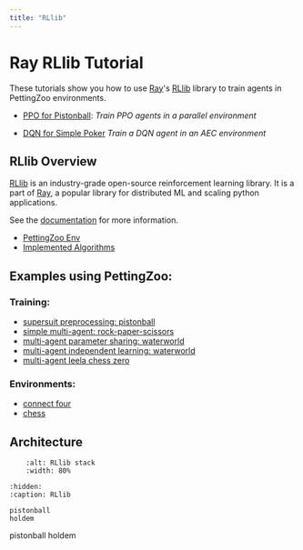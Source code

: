 ```yaml
---
title: "RLlib"
---
```


# Ray RLlib Tutorial

These tutorials show you how to use [Ray](https://docs.ray.io/en/latest/index.html)'s [RLlib](https://docs.ray.io/en/latest/rllib/index.html) library to train agents in PettingZoo environments.

* [PPO for Pistonball](/tutorials/rllib/pistonball/): _Train PPO agents in a parallel environment_

* [DQN for Simple Poker](/tutorials/rllib/holdem/) _Train a DQN agent in an AEC environment_

##  RLlib Overview

[RLlib](https://github.com/ray-project/ray/tree/master/rllib) is an industry-grade open-source reinforcement learning library.
It is a part of [Ray](https://github.com/ray-project/ray), a popular library for distributed ML and scaling python applications.

See the [documentation](https://docs.ray.io/en/latest/rllib/index.html) for more information.
 * [PettingZoo Env](https://docs.ray.io/en/latest/rllib/rllib-env.html#pettingzoo-multi-agent-environments)
 * [Implemented Algorithms](https://docs.ray.io/en/latest/rllib/rllib-algorithms.html)

## Examples using PettingZoo:

### Training:
 * [supersuit preprocessing: pistonball](https://github.com/ray-project/ray/blob/master/rllib/examples/env/greyscale_env.py)
 * [simple multi-agent: rock-paper-scissors](https://github.com/ray-project/ray/blob/master/rllib/examples/rock_paper_scissors_multiagent.py)
 * [multi-agent parameter sharing: waterworld](https://github.com/ray-project/ray/blob/master/rllib/examples/multi_agent_parameter_sharing.py)
 * [multi-agent independent learning: waterworld](https://github.com/ray-project/ray/blob/master/rllib/examples/multi_agent_independent_learning.py)
 * [multi-agent leela chess zero](https://github.com/ray-project/ray/blob/master/rllib/examples/multi-agent-leela-chess-zero.py)

[//]: # (TODO: test waterworld, leela chess zero, add PR to pettingzoo if it isn't merged)

### Environments:
 * [connect four](https://github.com/ray-project/ray/blob/293fe2cb182b15499672c9cf50f79c8a9857dfb4/rllib/examples/env/pettingzoo_connect4.py)
 * [chess](https://github.com/ray-project/ray/blob/293fe2cb182b15499672c9cf50f79c8a9857dfb4/rllib/examples/env/pettingzoo_chess.py)

## Architecture

```{figure} https://docs.ray.io/en/latest/_images/rllib-stack.svg
    :alt: RLlib stack
    :width: 80%
```

```{toctree}
:hidden:
:caption: RLlib

pistonball
holdem
```

pistonball
holdem
```
